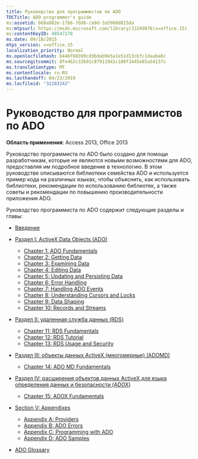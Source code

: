 ```yaml
---
title: Руководство для программистов по ADO
TOCTitle: ADO programmer's guide
ms:assetid: b68a982e-17b6-7dd6-ca9d-3a5960d815da
ms:mtpsurl: https://msdn.microsoft.com/library/JJ249876(v=office.15)
ms:contentKeyID: 48547278
ms.date: 09/18/2015
mtps_version: v=office.15
localization_priority: Normal
ms.openlocfilehash: b44bf60399cd3bdab9e5a1e51d13cbfc1daaba6c
ms.sourcegitcommit: 8fe462c32b91c87911942c188f3445e85a54137c
ms.translationtype: MT
ms.contentlocale: ru-RU
ms.lasthandoff: 04/23/2019
ms.locfileid: "32283242"
---
```

# <a name="ado-programmers-guide"></a>Руководство для программистов по ADO

**Область применения**: Access 2013, Office 2013

Руководство программиста по ADO было создано для помощи разработчикам, которые не являются новыми возможностями для ADO, предоставляя им подробное введение в технологию. В этом руководстве описываются библиотеки семейства ADO и используется пример кода на различных языках, чтобы объяснить, как использовать библиотеки, рекомендации по использованию библиотек, а также советы и рекомендации по повышению производительности приложения ADO.

Руководство программиста по ADO содержит следующие разделы и главы:

- [Введение](introduction-to-ado-programming.md)
  
- [Раздел I: ActiveX Data Objects (ADO)](section-i-activex-data-objects.md)
    
    - [Chapter 1: ADO Fundamentals](chapter-1-ado-fundamentals.md)
    - [Chapter 2: Getting Data](chapter-2-getting-data.md)
    - [Chapter 3: Examining Data](chapter-3-examining-data.md)
    - [Chapter 4: Editing Data](chapter-4-editing-data.md)
    - [Chapter 5: Updating and Persisting Data](chapter-5-updating-and-persisting-data.md)
    - [Chapter 6: Error Handling](chapter-6-error-handling.md)
    - [Chapter 7: Handling ADO Events](chapter-7-handling-ado-events.md)
    - [Chapter 8: Understanding Cursors and Locks](chapter-8-understanding-cursors-and-locks.md)
    - [Chapter 9: Data Shaping](chapter-9-data-shaping.md)
    - [Chapter 10: Records and Streams](chapter-10-records-and-streams.md)

- [Раздел II: удаленная служба данных (RDS)](section-ii-remote-data-service.md)
    
    - [Chapter 11: RDS Fundamentals](chapter-11-rds-fundamentals.md)
    - [Chapter 12: RDS Tutorial](chapter-12-rds-tutorial.md)
    - [Chapter 13: RDS Usage and Security](chapter-13-rds-usage-and-security.md)

- [Раздел III: объекты данных ActiveX (многомерные) (ADOMD)](section-iii-ado-multidimensional-ado-md.md)
    
    - [Chapter 14: ADO MD Fundamentals](chapter-14-ado-md-fundamentals.md)

- [Раздел IV: расширения объектов данных ActiveX для языка определения данных и безопасности (ADOX)](section-iv-ado-extensions-for-data-definition-language-and-security-adox.md)
    
    - [Chapter 15: ADOX Fundamentals](chapter-15-adox-fundamentals.md)

- [Section V: Appendixes](section-v-appendixes.md)
    
    - [Appendix A: Providers](appendix-a-providers.md)
    - [Appendix B: ADO Errors](appendix-b-ado-errors.md)
    - [Appendix C: Programming with ADO](appendix-c-programming-with-ado.md)
    - [Appendix D: ADO Samples](appendix-d-ado-samples.md)

- [ADO Glossary](ado-glossary.md)

